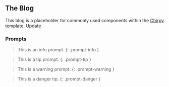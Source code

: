## The Blog

This blog is a placeholder for commonly used components within the [Chirpy](https://chirpy.cotes.page/) template. Update

### Prompts

> This is an info prompt.
{: .prompt-info }

> This is a tip prompt.
{: .prompt-tip }

> This is a warning prompt.
{: .prompt-warning }

> This is a danger tip.
{: .prompt-danger }